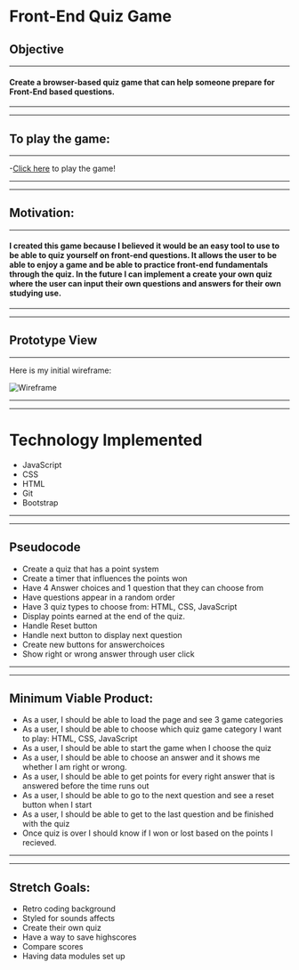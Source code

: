 # Front-End Quiz Game

## Objective
---
#### Create a browser-based quiz game that can help someone prepare for Front-End based questions.

---
---


## To play the game:
---
-[Click here](https://muddin1121.github.io/project_1/) to play the game!


---
---

## Motivation:
---
 #### I created this game because I believed it would be an easy tool to use to be able to quiz yourself on front-end questions. It allows the user to be able to enjoy a game and be able to practice front-end fundamentals through the quiz. In the future I can implement a create your own quiz where the user can input their own questions and answers for their own studying use.
 ---
 ---

## Prototype View
---
Here is my initial wireframe:

![Wireframe](https://i.imgur.com/AYvPqZK.png "Wireframe 1")


---
---

# Technology Implemented
- JavaScript
- CSS
- HTML
- Git
- Bootstrap

---
---

## Pseudocode
- Create a quiz that has a point system
- Create a timer that influences the points won
- Have 4 Answer choices and 1 question that they can choose from
- Have questions appear in a random order
- Have 3 quiz types to choose from: HTML, CSS, JavaScript
- Display points earned at the end of the quiz.
- Handle Reset button
- Handle next button to display next question
- Create new buttons for answerchoices 
- Show right or wrong answer through user click
---
---
## Minimum Viable Product:

- As a user, I should be able to load the page and see 3 game categories
- As a user, I should be able to choose which quiz game category I want to play: HTML, CSS, JavaScript
- As a user, I should be able to start the game when I choose the quiz
- As a user, I should be able to choose an answer and it shows me whether I am right or wrong.
- As a user, I should be able to get points for every right answer that is answered before the time runs out
- As a user, I should be able to go to the next question and see a reset button when I start
- As a user, I should be able to get to the last question and be finished with the quiz
- Once quiz is over I should know if I won or lost based on the points I recieved.

---
---

## Stretch Goals:
- Retro coding background
- Styled for sounds affects
- Create their own quiz
- Have a way to save highscores
- Compare scores
- Having data modules set up